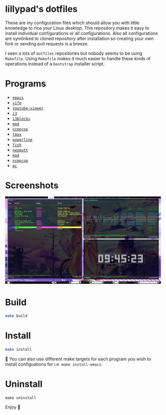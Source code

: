 # lillypad's dotfiles

These are my configuration files which should allow you with little knowledge to rice your Linux desktop. This repository makes it easy to install individual configurations or all configurations. Also all configurations are symlinked to cloned repository after installation so creating your own fork or sending pull requests is a breeze.

I seen a lots of `dotfiles` repositories but nobody seems to be using `Makefile`. Using `Makefile` makes it much easier to handle these kinds of operations instead of a `bootstrap` installer script.

# Programs
- [`emacs`](https://www.gnu.org/software/emacs/)
- [`vifm`](https://vifm.info/)
- [`youtube-viewer`](https://github.com/trizen/youtube-viewer)
- [`i3`](https://i3wm.org/)
- [`i3blocks`](https://github.com/vivien/i3blocks)
- [`mpd`](https://www.musicpd.org/)
- [`ncmpcpp`](https://rybczak.net/ncmpcpp/)
- [`tmux`](https://github.com/tmux/tmux)
- [`powerline`](https://github.com/powerline/fonts)
- [`fish`](https://fishshell.com/)
- [`neomutt`](https://neomutt.org/)
- [`mpd`](https://www.musicpd.org/)
- [`ncmpcpp`](https://rybczak.net/ncmpcpp/)
- [`mc`](https://midnight-commander.org/)

# Screenshots

![Screenshot](docs/img/screenshot_0.png)

# Build

```bash
make build
```

# Install

```bash
make install
```

:notebook: You can also use different make targets for each program you wish to install configuations for i.e. `make install-emacs`.

# Uninstall
```
make uninstall
```

Enjoy :beers:
